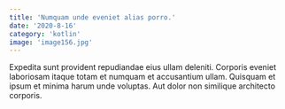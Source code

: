 ```yaml
---
title: 'Numquam unde eveniet alias porro.'
date: '2020-8-16'
category: 'kotlin'
image: 'image156.jpg'
---
```


Expedita sunt provident repudiandae eius ullam deleniti. Corporis eveniet laboriosam itaque totam et numquam et accusantium ullam. Quisquam et ipsum et minima harum unde voluptas. Aut dolor non similique architecto corporis.
